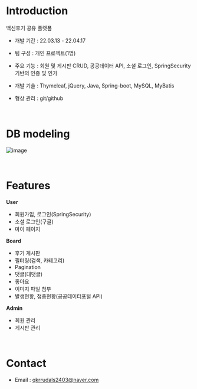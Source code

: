 # Introduction

백신후기 공유 플랫폼


- 개발 기간 : 22.03.13 - 22.04.17
- 팀 구성 : 개인 프로젝트(1명)
- 주요 기능 : 회원 및 게시판 CRUD, 공공데이터 API, 소셜 로그인, SpringSecurity 기반의 인증 및 인가

- 개발 기술 : Thymeleaf, jQuery, Java, Spring-boot, MySQL, MyBatis
- 형상 관리 : git/github

&nbsp;
&nbsp;
&nbsp;

# DB modeling
![image](https://user-images.githubusercontent.com/48942326/164884643-0675495e-0511-4f8d-afaa-5a9f6584e66f.png)

&nbsp;
&nbsp;
&nbsp;

# Features

**User**
- 회원가입, 로그인(SpringSecurity)
- 소셜 로그인(구글)
- 마이 페이지

**Board**
- 후기 게시판
- 필터링(검색, 카테고리)
- Pagination
- 댓글(대댓글)
- 좋아요
- 이미지 파일 첨부
- 발생현황, 접종현황(공공데이터포털 API)

**Admin**
- 회원 관리
- 게시판 관리

&nbsp;
&nbsp;
&nbsp;

# Contact
- Email : qkrrudals2403@naver.com

&nbsp;
&nbsp;
